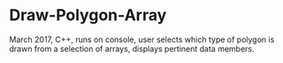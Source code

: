 # Draw-Polygon-Array
March 2017, C++, runs on console, user selects which type of polygon is drawn from a selection of arrays, displays pertinent data members.
